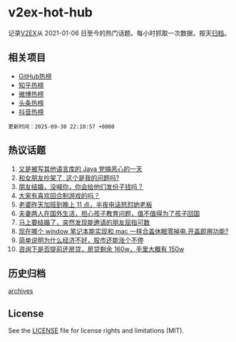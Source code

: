 # v2ex-hot-hub

 记录[V2EX](https://www.v2ex.com/)从 2021-01-06 日至今的热门话题。每小时抓取一次数据，按天[归档](archives)。
 
 ## 相关项目

- [GitHub热榜](https://github.com/lonnyzhang423/github-hot-hub)
- [知乎热榜](https://github.com/lonnyzhang423/zhihu-hot-hub)
- [微博热榜](https://github.com/lonnyzhang423/weibo-hot-hub)
- [头条热榜](https://github.com/lonnyzhang423/toutiao-hot-hub)
- [抖音热榜](https://github.com/lonnyzhang423/douyin-hot-hub)


 `更新时间：2025-09-30 22:10:57 +0800`

## 热议话题

1. [又是被写其他语言库的 Java 党搞恶心的一天](https://www.v2ex.com/t/1162789)
1. [和女朋友吵架了, 这个是我的问题吗?](https://www.v2ex.com/t/1162864)
1. [朋友结婚，没喊你，你会给他们发份子钱吗？](https://www.v2ex.com/t/1162778)
1. [大家有喜欢回合制游戏的吗？](https://www.v2ex.com/t/1162854)
1. [老婆昨天加班到晚上 11 点，半夜电话怒怼她老板](https://www.v2ex.com/t/1162811)
1. [夫妻两人在国外生活，担心孩子教育问题，值不值得为了孩子回国](https://www.v2ex.com/t/1162760)
1. [马上要结婚了，突然发现能邀请的朋友屈指可数](https://www.v2ex.com/t/1162785)
1. [现在哪个 window 笔记本能实现和 mac 一样合盖休眠零掉电,开盖即用功能?](https://www.v2ex.com/t/1162761)
1. [简单说明为什么经济不好，股市还能涨个不停](https://www.v2ex.com/t/1162806)
1. [咨询下是否提前还房贷，房贷剩余 160w，手里大概有 150w](https://www.v2ex.com/t/1162827)

## 历史归档

[archives](archives)

## License

See the [LICENSE](LICENSE) file for license rights and limitations (MIT).
